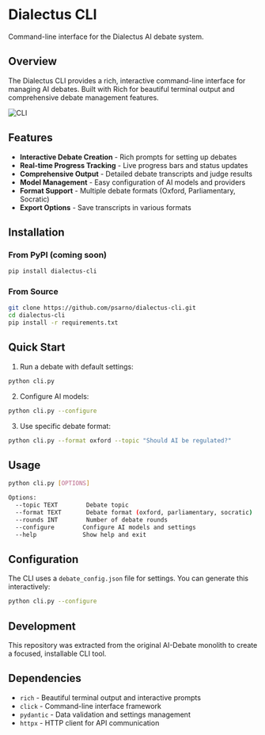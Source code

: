 # Dialectus CLI

Command-line interface for the Dialectus AI debate system.

## Overview

The Dialectus CLI provides a rich, interactive command-line interface for managing AI debates. Built with Rich for beautiful terminal output and comprehensive debate management features.

![CLI](https://github.com/user-attachments/assets/fc031506-feef-4cb1-9f30-e1eb513b06a6)

## Features

- **Interactive Debate Creation** - Rich prompts for setting up debates
- **Real-time Progress Tracking** - Live progress bars and status updates  
- **Comprehensive Output** - Detailed debate transcripts and judge results
- **Model Management** - Easy configuration of AI models and providers
- **Format Support** - Multiple debate formats (Oxford, Parliamentary, Socratic)
- **Export Options** - Save transcripts in various formats

## Installation

### From PyPI (coming soon)
```bash
pip install dialectus-cli
```

### From Source
```bash
git clone https://github.com/psarno/dialectus-cli.git
cd dialectus-cli
pip install -r requirements.txt
```

## Quick Start

1. Run a debate with default settings:
```bash
python cli.py
```

2. Configure AI models:
```bash
python cli.py --configure
```

3. Use specific debate format:
```bash
python cli.py --format oxford --topic "Should AI be regulated?"
```

## Usage

```bash
python cli.py [OPTIONS]

Options:
  --topic TEXT        Debate topic
  --format TEXT       Debate format (oxford, parliamentary, socratic)
  --rounds INT        Number of debate rounds
  --configure        Configure AI models and settings
  --help             Show help and exit
```

## Configuration

The CLI uses a `debate_config.json` file for settings. You can generate this interactively:

```bash
python cli.py --configure
```

## Development

This repository was extracted from the original AI-Debate monolith to create a focused, installable CLI tool.

## Dependencies

- `rich` - Beautiful terminal output and interactive prompts
- `click` - Command-line interface framework
- `pydantic` - Data validation and settings management
- `httpx` - HTTP client for API communication

